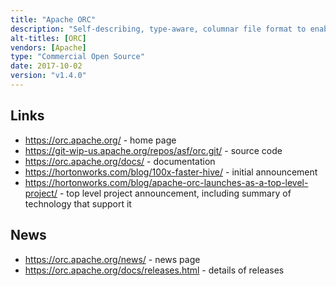 ```yaml
---
title: "Apache ORC"
description: "Self-describing, type-aware, columnar file format to enable efficient querying and storage of data on Hadoop. Provides built-in storage indexes, column statistics and bloom filters to allow execution engines to implement predicate and projection push-down, partition pruning and cost based optimisation for low latency reads. Uses multi-version concurrency control to support ACID transactions and allow Hive to implement bulk insert, update, delete and streaming ingest (micro batch) use cases. Implements type-aware encoding for efficient compression (run-length for integer and dictionary for string). Schema definition is stored along side the data and supports all primitive data types and complex nested data structures. Uses protocol buffers to store meta data. Comes with a Java library for reading and writing the file format and includes a MapReduce compatible API, a C++ library for reading the file format (donated by Vertica) and a set of Java and C++ tools for inspecting and benchmarking ORC files. Created by Hortonworks in January 2013 as part of the initiative to massively speed up Hive and improve the storage efficiency of data stored in Hadoop, split off from Apache Hive to become a separate top level Apache project in April 2015 with a 1.0 release in January 2016."
alt-titles: [ORC]
vendors: [Apache]
type: "Commercial Open Source"
date: 2017-10-02
version: "v1.4.0"
---
```

## Links

* <https://orc.apache.org/> - home page
* <https://git-wip-us.apache.org/repos/asf/orc.git/> - source code
* <https://orc.apache.org/docs/> - documentation
* <https://hortonworks.com/blog/100x-faster-hive/> - initial announcement
* <https://hortonworks.com/blog/apache-orc-launches-as-a-top-level-project/> - top level project announcement, including summary of technology that support it

## News

* <https://orc.apache.org/news/> - news page
* <https://orc.apache.org/docs/releases.html> - details of releases
